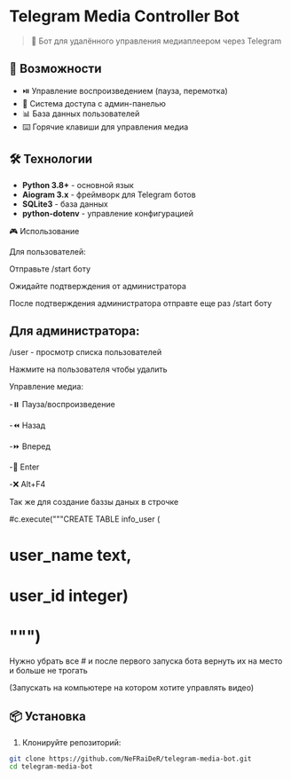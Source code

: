 # Telegram Media Controller Bot

> 🤖 Бот для удалённого управления медиаплеером через Telegram

## 🚀 Возможности

- ⏯️ Управление воспроизведением (пауза, перемотка)
- 👥 Система доступа с админ-панелью  
- 📊 База данных пользователей
- ⌨️ Горячие клавиши для управления медиа

## 🛠 Технологии

- **Python 3.8+** - основной язык
- **Aiogram 3.x** - фреймворк для Telegram ботов
- **SQLite3** - база данных
- **python-dotenv** - управление конфигурацией

🎮 Использование

Для пользователей: 

Отправьте /start боту

Ожидайте подтверждения от администратора

После подтверждения администратора отправте еще раз /start боту

## Для администратора:

/user - просмотр списка пользователей

Нажмите на пользователя чтобы удалить

Управление медиа:

-⏸️ Пауза/воспроизведение

-⏪ Назад

-⏩ Вперед

-🔄 Enter

-❌ Alt+F4

Так же для создание баззы даных в строчке

#c.execute("""CREATE TABLE info_user (
#          user_name text,
#          user_id integer)
#          """)

Нужно убрать все # и после первого запуска бота вернуть их на место и больше не трогать

(Запускать на компьютере на котором хотите управлять видео)

## 📦 Установка

1. Клонируйте репозиторий:
```bash
git clone https://github.com/NeFRaiDeR/telegram-media-bot.git
cd telegram-media-bot
